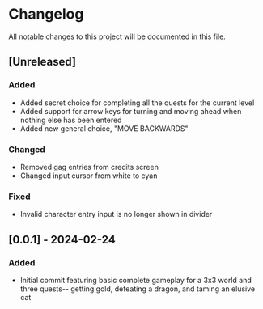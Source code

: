 # Changelog

All notable changes to this project will be documented in this file.

## [Unreleased]

### Added

- Added secret choice for completing all the quests for the current level
- Added support for arrow keys for turning and moving ahead when nothing else has been entered
- Added new general choice, "MOVE BACKWARDS"

### Changed

- Removed gag entries from credits screen
- Changed input cursor from white to cyan

### Fixed

- Invalid character entry input is no longer shown in divider

## [0.0.1] - 2024-02-24

### Added

- Initial commit featuring basic complete gameplay for a 3x3 world and three quests-- getting gold, defeating a dragon, and taming an elusive cat
